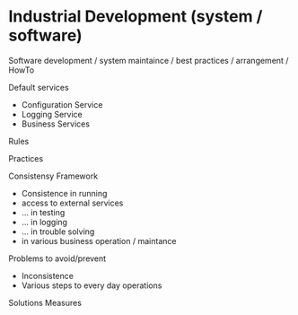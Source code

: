 # Industrial Development (system / software)
Software development / system maintaince / best practices / arrangement / HowTo

Default services
  - Configuration Service
  - Logging Service
  - Business Services
  
Rules

Practices

Consistensy Framework
  - Consistence in running
  - access to external services
  - ... in testing
  - ... in logging
  - ... in trouble solving
  - in various business operation / maintance
  
Problems to avoid/prevent
  - Inconsistence 
  - Various steps to every day operations
  
Solutions
Measures 


